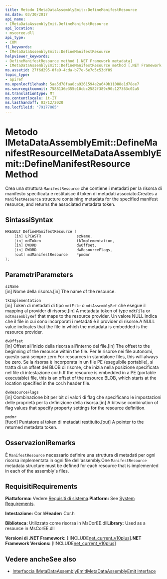 ```yaml
---
title: Metodo IMetaDataAssemblyEmit::DefineManifestResource
ms.date: 03/30/2017
api_name:
- IMetaDataAssemblyEmit.DefineManifestResource
api_location:
- mscoree.dll
api_type:
- COM
f1_keywords:
- IMetaDataAssemblyEmit::DefineManifestResource
helpviewer_keywords:
- DefineManifestResource method [.NET Framework metadata]
- IMetaDataAssemblyEmit::DefineManifestResource method [.NET Framework metadata]
ms.assetid: 27f6d295-0fe9-4cda-b77e-6e7d5c53df09
topic_type:
- apiref
ms.openlocfilehash: 5aa5d78faa8ca9261594e2a649b11088e1d78ee7
ms.sourcegitcommit: 7588136e355e10cbc2582f389c90c127363c02a5
ms.translationtype: MT
ms.contentlocale: it-IT
ms.lasthandoff: 03/12/2020
ms.locfileid: "79177865"
---
```

# <a name="imetadataassemblyemitdefinemanifestresource-method"></a><span data-ttu-id="972e7-102">Metodo IMetaDataAssemblyEmit::DefineManifestResource</span><span class="sxs-lookup"><span data-stu-id="972e7-102">IMetaDataAssemblyEmit::DefineManifestResource Method</span></span>
<span data-ttu-id="972e7-103">Crea una struttura `ManifestResource` che contiene i metadati per la risorsa di manifesto specificata e restituisce il token di metadati associato.</span><span class="sxs-lookup"><span data-stu-id="972e7-103">Creates a `ManifestResource` structure containing metadata for the specified manifest resource, and returns the associated metadata token.</span></span>  
  
## <a name="syntax"></a><span data-ttu-id="972e7-104">Sintassi</span><span class="sxs-lookup"><span data-stu-id="972e7-104">Syntax</span></span>  
  
```cpp  
HRESULT DefineManifestResource (  
    [in] LPCWSTR                szName,
    [in] mdToken                tkImplementation,
    [in] DWORD                  dwOffset,
    [in] DWORD                  dwResourceFlags,  
    [out] mdManifestResource    *pmdmr  
);  
```  
  
## <a name="parameters"></a><span data-ttu-id="972e7-105">Parametri</span><span class="sxs-lookup"><span data-stu-id="972e7-105">Parameters</span></span>  
 `szName`  
 <span data-ttu-id="972e7-106">[in] Nome della risorsa.</span><span class="sxs-lookup"><span data-stu-id="972e7-106">[in] The name of the resource.</span></span>  
  
 `tkImplementation`  
 <span data-ttu-id="972e7-107">[in] Token di metadati di tipo `mdtFile` o `mdtAssemblyRef` che esegue il mapping al provider di risorse.</span><span class="sxs-lookup"><span data-stu-id="972e7-107">[in] A metadata token of type `mdtFile` or `mdtAssemblyRef` that maps to the resource provider.</span></span> <span data-ttu-id="972e7-108">Un valore NULL indica che il file in cui sono incorporati i metadati è il provider di risorse.</span><span class="sxs-lookup"><span data-stu-id="972e7-108">A NULL value indicates that the file in which the metadata is embedded is the resource provider.</span></span>  
  
 `dwOffset`  
 <span data-ttu-id="972e7-109">[in] Offset all'inizio della risorsa all'interno del file.</span><span class="sxs-lookup"><span data-stu-id="972e7-109">[in] The offset to the beginning of the resource within the file.</span></span> <span data-ttu-id="972e7-110">Per le risorse nei file autonomi, questo sarà sempre zero.</span><span class="sxs-lookup"><span data-stu-id="972e7-110">For resources in standalone files, this will always be zero.</span></span> <span data-ttu-id="972e7-111">Se la risorsa è incorporata in un file PE (eseguibile portabile), si tratta di un offset del BLOB di risorse, che inizia nella posizione specificata nel file di intestazione cor.h.</span><span class="sxs-lookup"><span data-stu-id="972e7-111">If the resource is embedded in a PE (portable executable) file, this is an offset of the resource BLOB, which starts at the location specified in the cor.h header file.</span></span>  
  
 `dwResourceFlags`  
 <span data-ttu-id="972e7-112">[in] Combinazione bit per bit di valori di flag che specificano le impostazioni delle proprietà per la definizione della risorsa.</span><span class="sxs-lookup"><span data-stu-id="972e7-112">[in] A bitwise combination of flag values that specify property settings for the resource definition.</span></span>  
  
 `pmdmr`  
 <span data-ttu-id="972e7-113">[fuori] Puntatore al token di metadati restituito.</span><span class="sxs-lookup"><span data-stu-id="972e7-113">[out] A pointer to the returned metadata token.</span></span>  
  
## <a name="remarks"></a><span data-ttu-id="972e7-114">Osservazioni</span><span class="sxs-lookup"><span data-stu-id="972e7-114">Remarks</span></span>  
 <span data-ttu-id="972e7-115">È `ManifestResource` necessario definire una struttura di metadati per ogni risorsa implementata in ogni file dell'assembly.</span><span class="sxs-lookup"><span data-stu-id="972e7-115">One `ManifestResource` metadata structure must be defined for each resource that is implemented in each of the assembly's files.</span></span>  
  
## <a name="requirements"></a><span data-ttu-id="972e7-116">Requisiti</span><span class="sxs-lookup"><span data-stu-id="972e7-116">Requirements</span></span>  
 <span data-ttu-id="972e7-117">**Piattaforma:** Vedere [Requisiti di sistema](../../../../docs/framework/get-started/system-requirements.md).</span><span class="sxs-lookup"><span data-stu-id="972e7-117">**Platform:** See [System Requirements](../../../../docs/framework/get-started/system-requirements.md).</span></span>  
  
 <span data-ttu-id="972e7-118">**Intestazione:** Cor.h</span><span class="sxs-lookup"><span data-stu-id="972e7-118">**Header:** Cor.h</span></span>  
  
 <span data-ttu-id="972e7-119">**Biblioteca:** Utilizzato come risorsa in MsCorEE.dll</span><span class="sxs-lookup"><span data-stu-id="972e7-119">**Library:** Used as a resource in MsCorEE.dll</span></span>  
  
 <span data-ttu-id="972e7-120">**Versioni di .NET Framework:** [!INCLUDE[net_current_v10plus](../../../../includes/net-current-v10plus-md.md)]</span><span class="sxs-lookup"><span data-stu-id="972e7-120">**.NET Framework Versions:** [!INCLUDE[net_current_v10plus](../../../../includes/net-current-v10plus-md.md)]</span></span>  
  
## <a name="see-also"></a><span data-ttu-id="972e7-121">Vedere anche</span><span class="sxs-lookup"><span data-stu-id="972e7-121">See also</span></span>

- [<span data-ttu-id="972e7-122">Interfaccia IMetaDataAssemblyEmit</span><span class="sxs-lookup"><span data-stu-id="972e7-122">IMetaDataAssemblyEmit Interface</span></span>](../../../../docs/framework/unmanaged-api/metadata/imetadataassemblyemit-interface.md)
